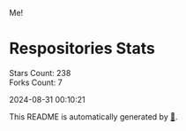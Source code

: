 Me!

# Respositories Stats
Stars Count: 238  
Forks Count: 7

2024-08-31 00:10:21  

This README is automatically generated by [🐰](https://github.com/rnitta/rnitta).
